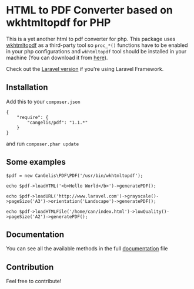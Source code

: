 # HTML to PDF Converter based on wkhtmltopdf for PHP

This is a yet another html to pdf converter for php. This package uses [wkhtmltopdf](https://github.com/antialize/wkhtmltopdf) as a third-party tool so `proc_*()` functions have to be enabled in your php configurations and `wkhtmltopdf` tool should be installed in your machine (You can download it from [here](https://code.google.com/p/wkhtmltopdf/downloads/list)).

Check out the [Laravel version](https://github.com/cangelis/l4pdf) if you're using Laravel Framework.

## Installation

Add this to your `composer.json`

    {
        "require": {
            "cangelis/pdf": "1.1.*"
        }
    }

and run `composer.phar update`

## Some examples

    $pdf = new CanGelis\PDF\PDF('/usr/bin/wkhtmltopdf');

    echo $pdf->loadHTML('<b>Hello World</b>')->generatePDF();

    echo $pdf->loadURL('http://www.laravel.com')->grayscale()->pageSize('A3')->orientation('Landscape')->generatePDF();

    echo $pdf->loadHTMLFile('/home/can/index.html')->lowQuality()->pageSize('A2')->generatePDF();

## Documentation

You can see all the available methods in the full [documentation](https://github.com/cangelis/l4pdf/blob/master/DOCUMENTATION.md) file

## Contribution

Feel free to contribute!